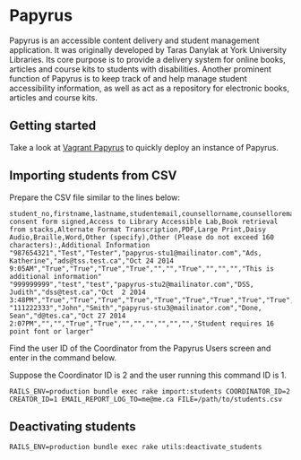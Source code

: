 
Papyrus
========================================================================

Papyrus is an accessible content delivery and student management application. It was originally developed by Taras Danylak at York University Libraries. Its core purpose is to provide a delivery system for online books, articles and course kits to students with disabilities. Another prominent function of Papyrus is to keep track of and help manage student accessibility information, as well as act as a repository for electronic books, articles and course kits.

## Getting started
Take a look at [Vagrant Papyrus](https://github.com/yorkulibraries/vagrant-papyrus) to quickly deploy an instance of Papyrus.

## Importing students from CSV

Prepare the CSV file similar to the lines below:

```
student_no,firstname,lastname,studentemail,counsellorname,counselloremail,Date consent form signed,Access to Library Accessible Lab,Book retrieval from stacks,Alternate Format Transcription,PDF,Large Print,Daisy Audio,Braille,Word,Other (specify),Other (Please do not exceed 160 characters):,Additional Information
"987654321","Test","Tester","papyrus-stu1@mailinator.com","Ads, Katherine","ads@tss.test.ca","Oct 24 2014  9:05AM","True","True","True","True","","","True","","","","This is additional information"
"999999999","test","test","papyrus-stu2@mailinator.com","DSS, Judith","dss@test.ca","Oct  2 2014  3:48PM","True","True","True","True","True","True","True","True","True","mp3",""
"111222333","John","Smith","papyrus-stu3@mailinator.com","Done, Sean","d@tes.ca","Oct 27 2014  2:07PM","","","True","True","","","","","","","Student requires 16 point font or larger"
```

Find the user ID of the Coordinator from the Papyrus Users screen and enter in the command below.

Suppose the Coordinator ID is 2 and the user running this command ID is 1.

```
RAILS_ENV=production bundle exec rake import:students COORDINATOR_ID=2 CREATOR_ID=1 EMAIL_REPORT_LOG_TO=me@me.ca FILE=/path/to/students.csv
```

## Deactivating students

```
RAILS_ENV=production bundle exec rake utils:deactivate_students
```
